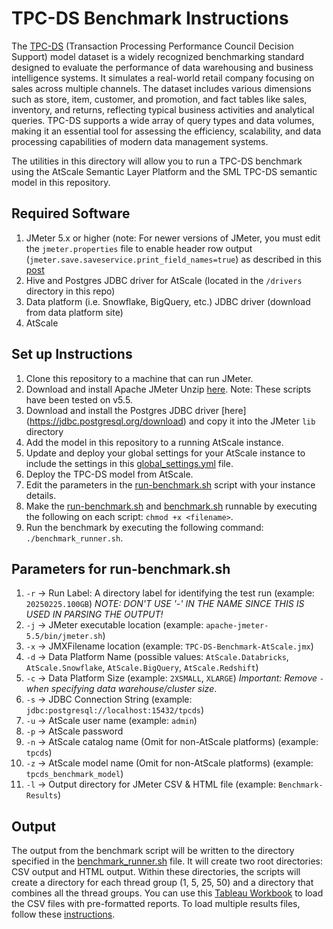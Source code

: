 # TPC-DS Benchmark Instructions

The [TPC-DS](https://www.tpc.org/tpcds/) (Transaction Processing Performance Council Decision Support) model dataset is a widely recognized benchmarking standard designed to evaluate the performance of data warehousing and business intelligence systems. It simulates a real-world retail company focusing on sales across multiple channels. The dataset includes various dimensions such as store, item, customer, and promotion, and fact tables like sales, inventory, and returns, reflecting typical business activities and analytical queries. TPC-DS supports a wide array of query types and data volumes, making it an essential tool for assessing the efficiency, scalability, and data processing capabilities of modern data management systems.

The utilities in this directory will allow you to run a TPC-DS benchmark using the AtScale Semantic Layer Platform and the SML TPC-DS semantic model in this repository.

## Required Software
1. JMeter 5.x or higher (note: For newer versions of JMeter, you must edit the `jmeter.properties` file to enable header row output (`jmeter.save.saveservice.print_field_names=true`) as described in this [post](https://stackoverflow.com/questions/54367120/how-to-get-header-file-in-csv-file-in-jmeter)
2. Hive and Postgres JDBC driver for AtScale (located in the `/drivers` directory in this repo)
3. Data platform (i.e. Snowflake, BigQuery, etc.) JDBC driver (download from data platform site)
4. AtScale
   
## Set up Instructions
1. Clone this repository to a machine that can run JMeter.
2. Download and install Apache JMeter Unzip [here](https://jmeter.apache.org/download_jmeter.cgi). Note: These scripts have been tested on v5.5.
3. Download and install the Postgres JDBC driver [here] (https://jdbc.postgresql.org/download) and copy it into the JMeter `lib` directory
4. Add the model in this repository to a running AtScale instance.
5. Update and deploy your global settings for your AtScale instance to include the settings in this [global_settings.yml](global_settings.yml) file.
6. Deploy the TPC-DS model from AtScale.
7. Edit the parameters in the [run-benchmark.sh](run-benchmark.sh) script with your instance details.
8. Make the [run-benchmark.sh](run-benchmark.sh) and [benchmark.sh](benchmark.sh) runnable by executing the following on each script: `chmod +x <filename>`.
9. Run the benchmark by executing the following command: `./benchmark_runner.sh`.

## Parameters for run-benchmark.sh
1. `-r` -> Run Label: A directory label for identifying the test run (example: `20250225.100GB`) *NOTE: DON'T USE '-' IN THE NAME SINCE THIS IS USED IN PARSING THE OUTPUT!*
2. `-j` -> JMeter executable location (example: `apache-jmeter-5.5/bin/jmeter.sh`)
3. `-x` -> JMXFilename location (example: `TPC-DS-Benchmark-AtScale.jmx`)
4. `-d` -> Data Platform Name (possible values: `AtScale.Databricks`, `AtScale.Snowflake`, `AtScale.BigQuery`, `AtScale.Redshift`) 
5. `-c` -> Data Platform Size (example: `2XSMALL`, `XLARGE`) *Important: Remove `-` when specifying data warehouse/cluster size*.
6. `-s` -> JDBC Connection String (example: `jdbc:postgresql://localhost:15432/tpcds`) 
7. `-u` -> AtScale user name (example: `admin`)
8. `-p` -> AtScale password
9. `-n` -> AtScale catalog name (Omit for non-AtScale platforms) (example: `tpcds`)
10. `-z` -> AtScale model name (Omit for non-AtScale platforms) (example: `tpcds_benchmark_model`)
11. `-l` -> Output directory for JMeter CSV & HTML file (example: `Benchmark-Results`)

## Output
The output from the benchmark script will be written to the directory specified in the [benchmark_runner.sh](benchmark_runner.sh) file. It will create two root directories: CSV output and HTML output. Within these directories, the scripts will create a directory for each thread group (1, 5, 25, 50) and a directory that combines all the thread groups. You can use this [Tableau Workbook](TPC-DS-Benchmark-AtScale.jmx) to load the CSV files with pre-formatted reports. To load multiple results files, follow these [instructions](https://community.tableau.com/s/question/0D54T00000C6l3wSAB/connecting-to-mutliple-csv-files).

